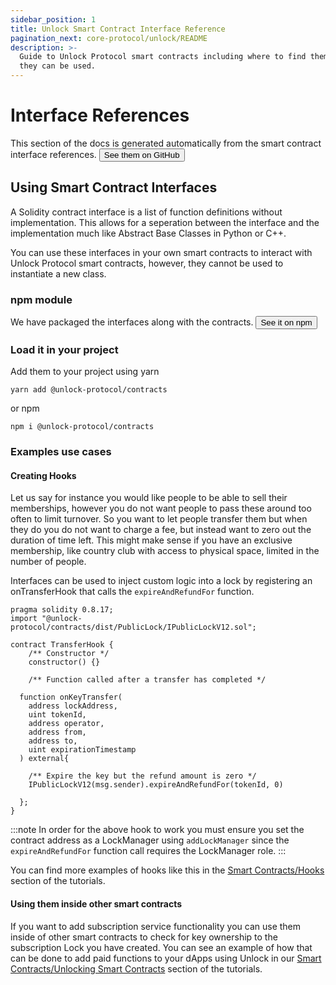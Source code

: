 ```yaml
---
sidebar_position: 1
title: Unlock Smart Contract Interface Reference
pagination_next: core-protocol/unlock/README
description: >-
  Guide to Unlock Protocol smart contracts including where to find them and how
  they can be used.
---
```


# Interface References

This section of the docs is generated automatically from the smart contract 
interface references. 
<a href="https://github.com/unlock-protocol/unlock/tree/master/smart-contracts/contracts/interfaces">
    <button class="button button-primary">See them on GitHub</button>
</a>

## Using Smart Contract Interfaces

A Solidity contract interface is a list of function definitions without 
implementation. This allows for a seperation between the interface and the 
implementation much like Abstract Base Classes in Python or C++. 

You can use these interfaces in your own smart contracts to interact with
Unlock Protocol smart contracts, however, they cannot be used to instantiate a
new class.

### npm module

We have packaged the interfaces along with the contracts. 
<a href="https://www.npmjs.com/package/@unlock-protocol/contracts">
    <button class="button button-primary">See it on npm</button>
</a>

### Load it in your project

Add them to your project using yarn
```shell
yarn add @unlock-protocol/contracts
```
or npm
```shell
npm i @unlock-protocol/contracts
```

### Examples use cases

#### Creating Hooks

Let us say for instance you would like people to be able to sell their memberships,
however you do not want people to pass these around too often to limit turnover. 
So you want to let people transfer them but when they do you do not want to 
charge a fee, but instead want to zero out the duration of time left. This might 
make sense if you have an exclusive membership, like country club with access to 
physical space, limited in the number of people. 

Interfaces can be used to inject custom logic into a lock by registering
an onTransferHook that calls the `expireAndRefundFor` function.

```solidity
pragma solidity 0.8.17;
import "@unlock-protocol/contracts/dist/PublicLock/IPublicLockV12.sol";

contract TransferHook {
    /** Constructor */
    constructor() {}

    /** Function called after a transfer has completed */

  function onKeyTransfer(
    address lockAddress,
    uint tokenId,
    address operator,
    address from,
    address to,
    uint expirationTimestamp
  ) external{
    
    /** Expire the key but the refund amount is zero */
    IPublicLockV12(msg.sender).expireAndRefundFor(tokenId, 0)
  
  };
}

```
:::note
In order for the above hook to work you must ensure you set the contract
address as a LockManager using `addLockManager` since the `expireAndRefundFor` 
function call requires the LockManager role.
:::

You can find more examples of hooks like this in the 
[Smart Contracts/Hooks](/tutorials/smart-contracts/hooks/)
section of the tutorials.

#### Using them inside other smart contracts

If you want to add subscription service functionality you can use them inside of
other smart contracts to check for key ownership to the subscription Lock you have
created. You can see an example of how that can be done to add paid functions
to your dApps using Unlock in our [Smart Contracts/Unlocking Smart Contracts](/tutorials/smart-contracts/using-unlock-in-other-contracts) 
section of the tutorials.

